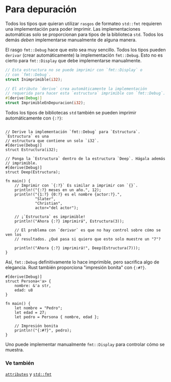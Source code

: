 # Para depuración

Todos los tipos que quieran utilizar `rasgos` de formateo `std::fmt` requieren
una implementación para poder imprimir. Las implementaciones automáticas solo
se proporcionan para tipos de la biblioteca `std`. Todos los demás *deben*
implementarse manualmente de alguna manera.

El rasgo `fmt::Debug` hace que esto sea muy sencillo. Todos los tipos pueden
`derivar` (crear automáticamente) la implementación `fmt::Debug`. Esto no es
cierto para `fmt::Display` que debe implementarse manualmente.

```rust
// Esta estructura no se puede imprimir con `fmt::Display` o
// con `fmt::Debug`.
struct Inimprimible(i32);

// El atributo `derive` crea automáticamente la implementación
// requerida para hacer esta `estructura` imprimible con `fmt::Debug`.
#[derive(Debug)]
struct ImprimibleEnDepuracion(i32);
```

Todos los tipos de bibliotecas `std` también se pueden imprimir automáticamente
con `{:?}`:

```rust,editable

// Derive la implementación `fmt::Debug` para `Estructura`. `Estructura` es una
// estructura que contiene un solo `i32`.
#[derive(Debug)]
struct Estructura(i32);

// Ponga la `Estructura` dentro de la estructura `Deep`. Hágala además
// imprimible.
#[derive(Debug)]
struct Deep(Estructura);

fn main() {
    // Imprimir con `{:?}` Es similar a imprimir con `{}`.
    println!("{:?} meses en un año.", 12);
    println!("{1:?} {0:?} es el nombre {actor:?}.",
             "Slater",
             "Christian",
             actor="del actor");

    // ¡`Estructura` es imprimible!
    println!("Ahora {:?} imprimirá", Estructura(3));
    
    // El problema con `derivar` es que no hay control sobre cómo se ven los
    // resultados. ¿Qué pasa si quiero que esto solo muestre un "7"?

    println!("Ahora {:?} imprimirá!", Deep(Estructura(7)));
}
```

Así, `fmt::Debug` definitivamente lo hace imprimible, pero sacrifica algo de
elegancia. Rust también proporciona "impresión bonita" con `{:#?}`.

```rust,editable
#[derive(Debug)]
struct Persona<'a> {
    nombre: &'a str,
    edad: u8
}

fn main() {
    let nombre = "Pedro";
    let edad = 27;
    let pedro = Persona { nombre, edad };

    // Impresión bonita
    println!("{:#?}", pedro);
}
```

Uno puede implementar manualmente `fmt::Display` para controlar cómo se muestra.

### Ve también

[`attributes`][attributes]<!--, [`derive`][derive], --> y [`std::fmt`][fmt]
<!--, and [`struct`][structs] -->

[attributes]: https://doc.rust-lang.org/reference/attributes.html
[derive]: ../../trait/derive.md
[fmt]: https://doc.rust-lang.org/std/fmt/
[structs]: ../../custom_types/structs.md

